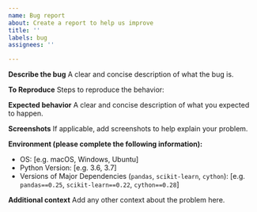 ```yaml
---
name: Bug report
about: Create a report to help us improve
title: ''
labels: bug
assignees: ''

---
```


**Describe the bug**
A clear and concise description of what the bug is.

**To Reproduce**
Steps to reproduce the behavior:

**Expected behavior**
A clear and concise description of what you expected to happen.

**Screenshots**
If applicable, add screenshots to help explain your problem.

**Environment (please complete the following information):**
 - OS: [e.g. macOS, Windows, Ubuntu]
 - Python Version: [e.g. 3.6, 3.7]
 - Versions of Major Dependencies (`pandas`, `scikit-learn`, `cython`): [e.g. `pandas==0.25`, `scikit-learn==0.22`, `cython==0.28`]

**Additional context**
Add any other context about the problem here.